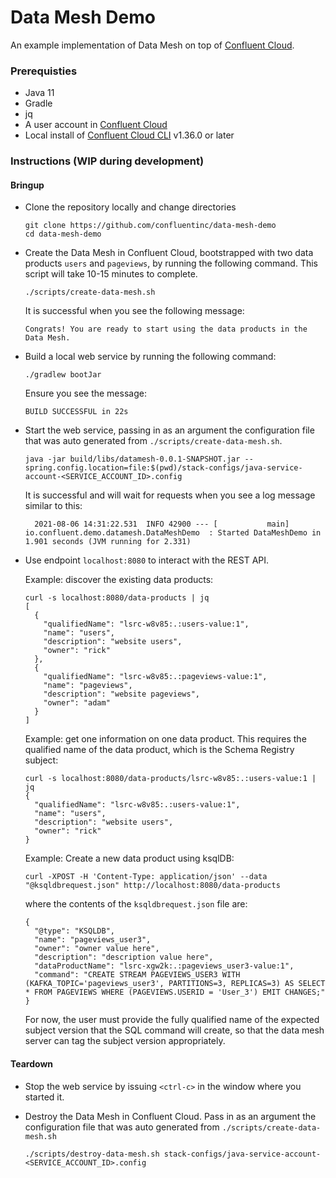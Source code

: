# Data Mesh Demo

An example implementation of Data Mesh on top of [Confluent Cloud](https://www.confluent.io/confluent-cloud/tryfree/).

### Prerequisties
* Java 11
* Gradle
* jq
* A user account in [Confluent Cloud](https://www.confluent.io/confluent-cloud/tryfree/)
* Local install of [Confluent Cloud CLI](https://docs.confluent.io/ccloud-cli/current/install.html) v1.36.0 or later

### Instructions (WIP during development)

#### Bringup

* Clone the repository locally and change directories
  ```
  git clone https://github.com/confluentinc/data-mesh-demo
  cd data-mesh-demo
  ```

* Create the Data Mesh in Confluent Cloud, bootstrapped with two data products `users` and `pageviews`, by running the following command. This script will take 10-15 minutes to complete.
  ```
  ./scripts/create-data-mesh.sh
  ```

  It is successful when you see the following message:
  ```
  Congrats! You are ready to start using the data products in the Data Mesh.
  ```

* Build a local web service by running the following command:
   ```
   ./gradlew bootJar
   ```

  Ensure you see the message:
  ```
  BUILD SUCCESSFUL in 22s
  ```

* Start the web service, passing in as an argument the configuration file that was auto generated from `./scripts/create-data-mesh.sh`.
  ```
  java -jar build/libs/datamesh-0.0.1-SNAPSHOT.jar --spring.config.location=file:$(pwd)/stack-configs/java-service-account-<SERVICE_ACCOUNT_ID>.config
  ```

  It is successful and will wait for requests when you see a log message similar to this:
  ```
	2021-08-06 14:31:22.531  INFO 42900 --- [           main] io.confluent.demo.datamesh.DataMeshDemo  : Started DataMeshDemo in 1.901 seconds (JVM running for 2.331)
  ```

* Use endpoint `localhost:8080` to interact with the REST API.

  Example: discover the existing data products:
  ```
  curl -s localhost:8080/data-products | jq
  [
    {
      "qualifiedName": "lsrc-w8v85:.:users-value:1",
      "name": "users",
      "description": "website users",
      "owner": "rick"
    },
    {
      "qualifiedName": "lsrc-w8v85:.:pageviews-value:1",
      "name": "pageviews",
      "description": "website pageviews",
      "owner": "adam"
    }
  ]
  ```

  Example: get one information on one data product. This requires the qualified name of the data product, which is the Schema Registry subject:
  ```
  curl -s localhost:8080/data-products/lsrc-w8v85:.:users-value:1 | jq
  {
    "qualifiedName": "lsrc-w8v85:.:users-value:1",
    "name": "users",
    "description": "website users",
    "owner": "rick"
  }
  ```

  Example: Create a new data product using ksqlDB:
  ```
  curl -XPOST -H 'Content-Type: application/json' --data "@ksqldbrequest.json" http://localhost:8080/data-products
  ```
    where the contents of the `ksqldbrequest.json` file are:
    ```
    {
      "@type": "KSQLDB",
      "name": "pageviews_user3",
      "owner": "owner value here",
      "description": "description value here",
      "dataProductName": "lsrc-xgw2k:.:pageviews_user3-value:1",
      "command": "CREATE STREAM PAGEVIEWS_USER3 WITH (KAFKA_TOPIC='pageviews_user3', PARTITIONS=3, REPLICAS=3) AS SELECT * FROM PAGEVIEWS WHERE (PAGEVIEWS.USERID = 'User_3') EMIT CHANGES;"
    }
    ```
  For now, the user must provide the fully qualified name of the expected subject version that the SQL command will create, so that the data mesh server can tag the subject version appropriately.

#### Teardown

* Stop the web service by issuing `<ctrl-c>` in the window where you started it.

* Destroy the Data Mesh in Confluent Cloud.  Pass in as an argument the configuration file that was auto generated from `./scripts/create-data-mesh.sh`
  ```
  ./scripts/destroy-data-mesh.sh stack-configs/java-service-account-<SERVICE_ACCOUNT_ID>.config
  ```
